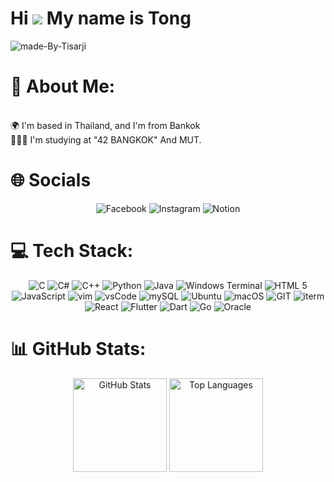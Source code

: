 Hi ![](https://user-images.githubusercontent.com/18350557/176309783-0785949b-9127-417c-8b55-ab5a4333674e.gif) My name is Tong
===============================================================================================================================
![made-By-Tisarji](https://github.com/Tisarji/Tisarji/assets/48820052/941b3a48-73ed-4ea2-888c-b50c7dbdc379)

<div align="left">
    <h1>💫 About Me:</h1>
<!--     <div align="left">
Hi, I'm Tisarji, a passionate programmer currently studying at 42 Bangkok. I have a deep love for music, which is the heartbeat of my life. As a programmer, I'm on a mission to excel and make the world a more fascinating place through technology. My journey is one of continuous learning and self-improvement, driven by the desire to become a top-tier programmer and contribute to the forefront of innovation.
    </div> -->
</div>
<div align="left">
    <br>
    🌍 I'm based in Thailand, and I'm from Bankok<br>🧑🏼‍🎓 I'm studying at "42 BANGKOK" And MUT.
</div>

<div align="left">
    <h1> 🌐 Socials </h1>
    <div align="center">
    <a href="https://www.facebook.com/MrT407" style="text-decoration: none;">
        <img src="https://img.shields.io/badge/Facebook-1877F2?style=for-the-badge&logo=facebook&logoColor=white" alt="Facebook">
    </a>
    <a href="https://instagram.com/Tisarji" style="text-decoration: none;">
        <img src="https://img.shields.io/badge/Instagram-E4405F?style=for-the-badge&logo=instagram&logoColor=white" alt="Instagram">
    </a>
    <a href="https://tidal-name-233.notion.site/42-Bangkok-a212176b031849b281ddab54fdf18763" style="text-decoration: none;">
        <img src="https://img.shields.io/badge/Notion-000000?style=for-the-badge&logo=notion&logoColor=white" alt="Notion">
    </a>
    </div>
</div>
<!-- <div align="center">
    <a href="https://github.com/kittinan/spotify-github-profile">
        <img src="https://spotify-github-profile.vercel.app/api/view?uid=31dzkxy7by5xfbzjq7c4fidhwgaq&cover_image=true&theme=default&show_offline=false&background_color=121212&interchange=false" alt="Spotify">
    </a>
</div> -->

<div align="left">
    <h1>💻 Tech Stack:</h1>
    <div align="center">
    <img src="https://img.shields.io/badge/c-%2300599C.svg?style=for-the-badge&logo=c&logoColor=white" alt="C">
    <img src="https://img.shields.io/badge/c%23-%23239120.svg?style=for-the-badge&logo=c-sharp&logoColor=white" alt="C#">
    <img src="https://img.shields.io/badge/c++-%2300599C.svg?style=for-the-badge&logo=c%2B%2B&logoColor=white" alt="C++">
    <img src="https://img.shields.io/badge/python-3670A0?style=for-the-badge&logo=python&logoColor=ffdd54" alt="Python">
    <img src="https://img.shields.io/badge/java-%23ED8B00.svg?style=for-the-badge&logo=openjdk&logoColor=white" alt="Java">
    <img src="https://img.shields.io/badge/Windows%20Terminal-%234D4D4D.svg?style=for-the-badge&logo=windows-terminal&logoColor=white" alt="Windows Terminal">
    <img src="https://img.shields.io/badge/HTML5-E34F26?style=for-the-badge&logo=html5&logoColor=white" alt="HTML 5">
    <img src="https://img.shields.io/badge/JavaScript-323330?style=for-the-badge&logo=javascript&logoColor=F7DF1E" alt="JavaScript">
    <img src="https://img.shields.io/badge/VIM-%2311AB00.svg?&style=for-the-badge&logo=vim&logoColor=white" alt="vim">
    <img src="https://img.shields.io/badge/VSCode-0078D4?style=for-the-badge&logo=visual%20studio%20code&logoColor=white" alt="vsCode">
    <img src="https://img.shields.io/badge/MySQL-005C84?style=for-the-badge&logo=mysql&logoColor=white" alt="mySQL">
    <img src="https://img.shields.io/badge/Ubuntu-E95420?style=for-the-badge&logo=ubuntu&logoColor=white" alt="Ubuntu">
    <img src="https://img.shields.io/badge/mac%20os-000000?style=for-the-badge&logo=apple&logoColor=white" alt="macOS">
    <img src="https://img.shields.io/badge/GIT-E44C30?style=for-the-badge&logo=git&logoColor=white" alt="GIT">
    <img src="https://img.shields.io/badge/iTerm2-000000?style=for-the-badge&logo=iterm2&logoColor=white" alt="iterm">
    <img src="https://img.shields.io/badge/react-%2361DAFB.svg?style=for-the-badge&logo=react&logoColor=black" alt="React">
    <img src="https://img.shields.io/badge/flutter-%2302569B.svg?style=for-the-badge&logo=flutter&logoColor=white" alt="Flutter">
    <img src="https://img.shields.io/badge/dart-%230175C2.svg?style=for-the-badge&logo=dart&logoColor=white" alt="Dart">
    <img src="https://img.shields.io/badge/go-%2300ADD8.svg?style=for-the-badge&logo=go&logoColor=white" alt="Go">
    <img src="https://img.shields.io/badge/oracle-F80000?style=for-the-badge&logo=oracle&logoColor=white" alt="Oracle">
    </div>
</div>

<div align="left">
    <h1>📊 GitHub Stats:</h1>
<div align="center">
  <img src="https://github-readme-stats.vercel.app/api?username=Tisarji&theme=merko&hide_border=false&include_all_commits=false&count_private=false" alt="GitHub Stats" height="150"/>
  <img src="https://github-readme-stats.vercel.app/api/top-langs/?username=Tisarji&theme=merko&hide_border=false&include_all_commits=false&count_private=false&layout=compact" alt="Top Languages" height="150"/>
</div>
</div>
